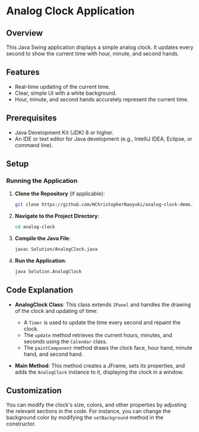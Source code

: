 # Analog Clock Application

## Overview
This Java Swing application displays a simple analog clock. It updates every second to show the current time with hour, minute, and second hands.

## Features
- Real-time updating of the current time.
- Clear, simple UI with a white background.
- Hour, minute, and second hands accurately represent the current time.

## Prerequisites
- Java Development Kit (JDK) 8 or higher.
- An IDE or text editor for Java development (e.g., IntelliJ IDEA, Eclipse, or command line).

## Setup

### Running the Application
1. **Clone the Repository** (if applicable):
   ```bash
   git clone https://github.com/HChristopherNaoyuki/analog-clock-demo.git
   ```

2. **Navigate to the Project Directory**:
   ```bash
   cd analog-clock
   ```

3. **Compile the Java File**:
   ```bash
   javac Solution/AnalogClock.java
   ```

4. **Run the Application**:
   ```bash
   java Solution.AnalogClock
   ```

## Code Explanation
- **AnalogClock Class**: This class extends `JPanel` and handles the drawing of the clock and updating of time:
  - A `Timer` is used to update the time every second and repaint the clock.
  - The `update` method retrieves the current hours, minutes, and seconds using the `Calendar` class.
  - The `paintComponent` method draws the clock face, hour hand, minute hand, and second hand.

- **Main Method**: This method creates a JFrame, sets its properties, and adds the `AnalogClock` instance to it, displaying the clock in a window.

## Customization
You can modify the clock's size, colors, and other properties by adjusting the relevant sections in the code. For instance, you can change the background color by modifying the `setBackground` method in the constructor.
